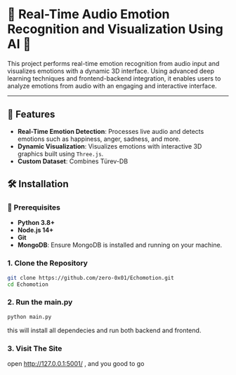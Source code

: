 # 🎵 Real-Time Audio Emotion Recognition and Visualization Using AI 🌟

This project performs real-time emotion recognition from audio input and visualizes emotions with a dynamic 3D interface. Using advanced deep learning techniques and frontend-backend integration, it enables users to analyze emotions from audio with an engaging and interactive interface.

---

## 🚀 Features

- **Real-Time Emotion Detection**: Processes live audio and detects emotions such as happiness, anger, sadness, and more.
- **Dynamic Visualization**: Visualizes emotions with interactive 3D graphics built using `Three.js`.
- **Custom Dataset**: Combines Türev-DB

## 🛠️ Installation

### 🔧 Prerequisites

- **Python 3.8+**
- **Node.js 14+**
- **Git**
- **MongoDB**: Ensure MongoDB is installed and running on your machine.

### 1. Clone the Repository
```bash
git clone https://github.com/zero-0x01/Echomotion.git
cd Echomotion
```

### 2. Run the main.py
```python
python main.py
```
this will install all dependecies and run both backend and frontend.

### 3. Visit The Site
open http://127.0.0.1:5001/ , and you good to go

